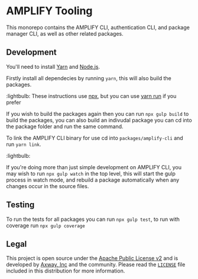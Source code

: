 # AMPLIFY Tooling

This monorepo contains the AMPLIFY CLI, authentication CLI, and package manager CLI, as well as other related packages.

## Development

You'll need to install [Yarn](https://yarnpkg.com/en/docs/install) and [Node.js](https://nodejs.org/en/).

Firstly install all dependecies by running `yarn`, this will also build the packages. 

:lightbulb: These instructions use [npx](https://medium.com/@maybekatz/introducing-npx-an-npm-package-runner-55f7d4bd282b), but you can use [yarn run](https://yarnpkg.com/en/docs/cli/run#toc-yarn-run-script) if you prefer

If you wish to build the packages again then you can run `npx gulp build` to build the packages, you can also build an indivudal package you can cd into the package folder and run the same command.

To link the AMPLIFY CLI binary for use cd into `packages/amplify-cli` and run `yarn link`.

:lightbulb:

If you're doing more than just simple development on AMPLIFY CLI, you may wish to run `npx gulp watch` in the top level, this will start the gulp process in watch mode, and rebuild a package automatically when any changes occur in the source files.

## Testing

To run the tests for all packages you can run `npx gulp test`, to run with coverage run `npx gulp coverage`

## Legal

This project is open source under the [Apache Public License v2][1] and is developed by
[Axway, Inc](http://www.axway.com/) and the community. Please read the [`LICENSE`][1] file included
in this distribution for more information.

[1]: https://github.com/appcelerator/amplify-tooling/blob/master/LICENSE
